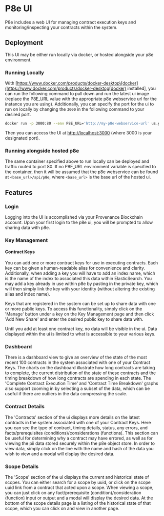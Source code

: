 # P8e UI

P8e includes a web UI for managing contract execution keys and monitoring/inspecting your contracts within the system.

## Deployment

This UI may be either run locally via docker, or hosted alongside your p8e environment.

### Running Locally

With [https://www.docker.com/products/docker-desktop\[docker](https://www.docker.com/products/docker-desktop[docker) installed\], you can run the following command to pull down and run the latest ui image \(replace the P8E\_URL value with the appropriate p8e webservice url for the instance you are using\). Additionally, you can specify the port for the ui to run on locally by changing the `3000` in the following command to your desired port.

```bash
docker run -p 3000:80 --env P8E_URL='http://my-p8e-webservice-url' us.gcr.io/figure-production/p8e-ui:latest
```

Then you can access the UI at [http://localhost:3000](http://localhost:3000) \(where 3000 is your designated port\).

### Running alongside hosted p8e

The same container specified above to run locally can be deployed and traffic routed to port 80. If no P8E\_URL environment variable is specified to the container, then it will be assumed that the p8e webservice can be found at `<base_url>/api/p8e`, where `<base_url>` is the base url of the hosted ui.

## Features

### Login

Logging into the UI is accomplished via your Provenance Blockchain account. Upon your first login to the p8e ui, you will be prompted to allow sharing data with p8e.

### Key Management

#### Contract Keys

You can add one or more contract keys for use in executing contracts. Each key can be given a human-readable alias for convenience and clarity. Additionally, when adding a key you will have to add an index name, which is the name of the index to associated this data within ElasticSearch. You may add a key already in use within p8e by pasting in the private key, which will then simply link the key with your identity \(without altering the existing alias and index name\).

Keys that are registered in the system can be set up to share data with one or more public keys. To access this functionality, simply click on the 'Manage' button under a key on the Key Management page and then click 'Add New Share' and enter the desired public key to share data with.

Until you add at least one contract key, no data will be visible in the ui. Data displayed within the ui is limited to what is accessible to your various keys.

### Dashboard

There is a dashboard view to give an overview of the state of the most recent 100 contracts in the system associated with one of your Contract Keys. The charts on the dashboard illustrate how long contracts are taking to complete, the current distribution of the state of these contracts and the timing breakdown of how long contracts are spending in each state. The 'Complete Contract Execution Time' and 'Contract Time Breakdown' graphs also support zooming in by selecting a subset of the data, which can be useful if there are outliers in the data compressing the scale.

### Contract Details

The 'Contracts' section of the ui displays more details on the latest contracts in the system associated with one of your Contract Keys. Here you can see the type of contract, timing details, status, any errors, and facts/prerequisites \(conditions\)/considerations \(functions\). This section can be useful for determining why a contract may have errored, as well as for viewing the pii data stored securely within the p8e object store. In order to view data, simply click on the line with the name and hash of the data you wish to view and a modal will display the desired data.

### Scope Details

The 'Scope' section of the ui displays the current and historical state of scopes. You can either search for a scope by uuid, or click on the scope uuid link from a contract that acted upon a scope. When viewing a scope, you can just click on any fact/prerequisite \(condition\)/consideration \(function\) input or output and a modal will display the desired data. At the bottom of the scope details page is a listing of the historical state of that scope, which you can click on and view in another page.

